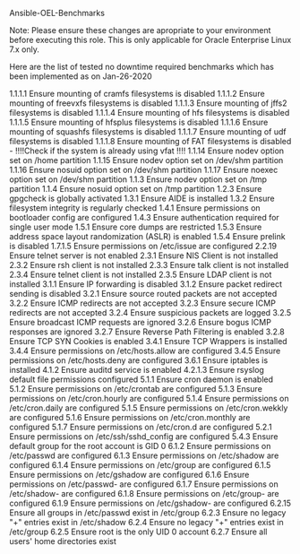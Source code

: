 Ansible-OEL-Benchmarks 

Note: Please ensure these changes are apropriate to your environment before executing this role. This is only applicable for Oracle Enterprise Linux 7.x only. 


Here are the list of tested no downtime required benchmarks which has been implemented as on Jan-26-2020



 1.1.1.1 Ensure mounting of cramfs filesystems is disabled 
 1.1.1.2 Ensure mounting of freevxfs filesystems is disabled
 1.1.1.3 Ensure mounting of jffs2 filesystems is disabled
 1.1.1.4 Ensure mounting of hfs filesystems is disabled
 1.1.1.5 Ensure mounting of hfsplus filesystems is disabled
 1.1.1.6 Ensure mounting of squashfs filesystems is disabled
 1.1.1.7 Ensure mounting of udf filesystems is disabled
 1.1.1.8 Ensure mounting of FAT filesystems is disabled - !!!!Check if the system is already using vfat !!!!
 1.1.14  Ensure nodev option set on /home partition
 1.1.15  Ensure nodev option set on /dev/shm partition
 1.1.16  Ensure nosuid option set on /dev/shm partition
 1.1.17  Ensure noexec option set on /dev/shm partition
 1.1.3 Ensure nodev option set on /tmp partition
 1.1.4 Ensure nosuid option set on /tmp partition
 1.2.3 Ensure gpgcheck is globally activated
 1.3.1 Ensure AIDE is installed
 1.3.2 Ensure filesystem integrity is regularly checked
 1.4.1 Ensure permissions on bootloader config are configured
 1.4.3 Ensure authentication required for single user mode
 1.5.1 Ensure core dumps are restricted
 1.5.3 Ensure address space layout randomization (ASLR) is enabled
 1.5.4 Ensure prelink is disabled
 1.7.1.5 Ensure permissions on /etc/issue are configured
 2.2.19 Ensure telnet server is not enabled
 2.3.1 Ensure NIS Client is not installed
 2.3.2 Ensure rsh client is not installed
 2.3.3 Ensure talk client is not installed
 2.3.4 Ensure telnet client is not installed
 2.3.5 Ensure LDAP client is not installed
 3.1.1 Ensure IP forwarding is disabled
 3.1.2 Ensure packet redirect sending is disabled
 3.2.1 Ensure source routed packets are not accepted
 3.2.2 Ensure ICMP redirects are not accepted
 3.2.3 Ensure secure ICMP redirects are not accepted
 3.2.4 Ensure suspicious packets are logged
 3.2.5 Ensure broadcast ICMP requests are ignored
 3.2.6 Ensure bogus ICMP responses are ignored
 3.2.7 Ensure Reverse Path Filtering is enabled
 3.2.8 Ensure TCP SYN Cookies is enabled
 3.4.1 Ensure TCP Wrappers is installed
 3.4.4 Ensure permissions on /etc/hosts.allow are configured
 3.4.5 Ensure permissions on /etc/hosts.deny are configured
 3.6.1 Ensure iptables is installed
 4.1.2 Ensure auditd service is enabled
 4.2.1.3 Ensure rsyslog default file permissions configured
 5.1.1 Ensure cron daemon is enabled
 5.1.2 Ensure permissions on /etc/crontab are configured
 5.1.3 Ensure permissions on /etc/cron.hourly are configured
 5.1.4 Ensure permissions on /etc/cron.daily are configured
 5.1.5 Ensure permissions on /etc/cron.wekkly are configured
 5.1.6 Ensure permissions on /etc/cron.monthly are configured
 5.1.7 Ensure permissions on /etc/cron.d are configured
 5.2.1 Ensure permissions on /etc/ssh/sshd_config are configured
 5.4.3 Ensure default group for the root account is GID 0
 6.1.2 Ensure permissions on /etc/passwd are configured
 6.1.3 Ensure permissions on /etc/shadow are configured
 6.1.4 Ensure permissions on /etc/group are configured
 6.1.5 Ensure permissions on /etc/gshadow are configured
 6.1.6 Ensure permissions on /etc/passwd- are configured
 6.1.7 Ensure permissions on /etc/shadow- are configured
 6.1.8 Ensure permissions on /etc/group- are configured
 6.1.9 Ensure permissions on /etc/gshadow- are configured
 6.2.15 Ensure all groups in /etc/passwd exist in /etc/group
 6.2.3 Ensure no legacy "+" entries exist in /etc/shadow
 6.2.4 Ensure no legacy "+" entries exist in /etc/group
 6.2.5 Ensure root is the only UID 0 account
 6.2.7 Ensure all users' home directories exist
